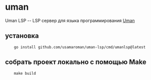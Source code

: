 # **uman**

Uman LSP -- LSP сервер для языка программирования [Uman](https://github.com/usamaroman/uman)  

## установка 
```
    go install github.com/usamaroman/uman-lsp/cmd/umanlsp@latest
```

## собрать проект локально с помощью Make
```
    make build
```
